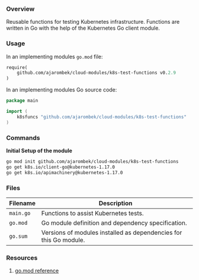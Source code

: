 ### Overview

Reusable functions for testing Kubernetes infrastructure.  Functions are written in Go with the help of the Kubernetes 
Go client module.

### Usage

In an implementing modules `go.mod` file:

```go.mod
require(
    github.com/ajarombek/cloud-modules/k8s-test-functions v0.2.9
)
```

In an implementing modules Go source code:

```go
package main

import (
	k8sfuncs "github.com/ajarombek/cloud-modules/k8s-test-functions"
)
```

### Commands

**Initial Setup of the module**

```bash
go mod init github.com/ajarombek/cloud-modules/k8s-test-functions
go get k8s.io/client-go@kubernetes-1.17.0
go get k8s.io/apimachinery@kubernetes-1.17.0
```

### Files

| Filename                 | Description                                                                                  |
|--------------------------|----------------------------------------------------------------------------------------------|
| `main.go`                | Functions to assist Kubernetes tests.                                                        |
| `go.mod`                 | Go module definition and dependency specification.                                           |
| `go.sum`                 | Versions of modules installed as dependencies for this Go module.                            |

### Resources

1. [go.mod reference](https://golang.org/ref/mod)